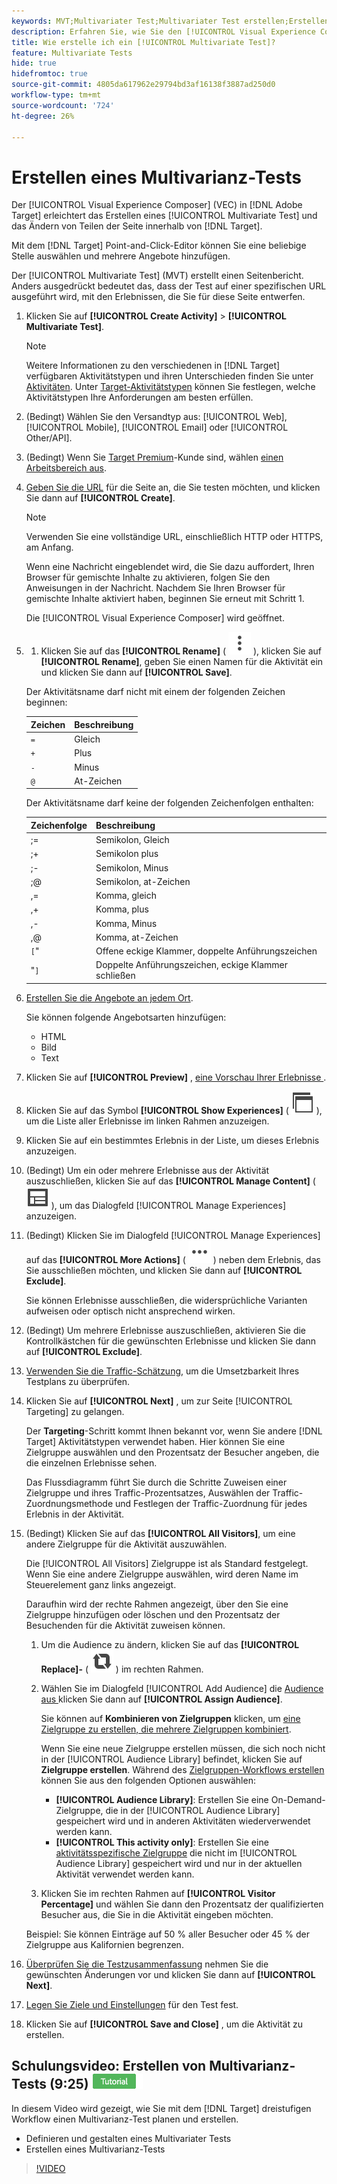 ```yaml
---
keywords: MVT;Multivariater Test;Multivariater Test erstellen;Erstellen von Multivariater Tests;MVT-Erstellung;Erstellen von MVT;wie MVT;wie Multivariater Tests
description: Erfahren Sie, wie Sie den [!UICONTROL Visual Experience Composer] (VEC) in verwenden [!DNL Adobe Target]  um einen [!UICONTROL Multivariate Test] (MVT) zu erstellen.
title: Wie erstelle ich ein [!UICONTROL Multivariate Test]?
feature: Multivariate Tests
hide: true
hidefromtoc: true
source-git-commit: 4805da617962e29794bd3af16138f3887ad250d0
workflow-type: tm+mt
source-wordcount: '724'
ht-degree: 26%

---
```


# Erstellen eines Multivarianz-Tests

Der [!UICONTROL Visual Experience Composer] (VEC) in [!DNL Adobe Target] erleichtert das Erstellen eines [!UICONTROL Multivariate Test] und das Ändern von Teilen der Seite innerhalb von [!DNL Target].

Mit dem [!DNL Target] Point-and-Click-Editor können Sie eine beliebige Stelle auswählen und mehrere Angebote hinzufügen.

Der [!UICONTROL Multivariate Test] (MVT) erstellt einen Seitenbericht. Anders ausgedrückt bedeutet das, dass der Test auf einer spezifischen URL ausgeführt wird, mit den Erlebnissen, die Sie für diese Seite entwerfen.

1. Klicken Sie auf **[!UICONTROL Create Activity]** > **[!UICONTROL Multivariate Test]**.

   >[!NOTE]
   >
   >Weitere Informationen zu den verschiedenen in [!DNL Target] verfügbaren Aktivitätstypen und ihren Unterschieden finden Sie unter [Aktivitäten](/help/main/c-activities/activities.md#concept_D317A95A1AB54674BA7AB65C7985BA03). Unter [Target-Aktivitätstypen](/help/main/c-activities/target-activities-guide.md) können Sie festlegen, welche Aktivitätstypen Ihre Anforderungen am besten erfüllen.

1. (Bedingt) Wählen Sie den Versandtyp aus: [!UICONTROL Web], [!UICONTROL Mobile], [!UICONTROL Email] oder [!UICONTROL Other/API].

1. (Bedingt) Wenn Sie [Target Premium](/help/main/c-intro/intro.md#premium)-Kunde sind, wählen [einen Arbeitsbereich aus](/help/main/administrating-target/c-user-management/property-channel/property-channel.md).

1. [Geben Sie die URL](/help/main/c-activities/c-multivariate-testing/t-create-multivariate-test/url.md#concept_C12E4A85FF3B4E518E3110F6CF1AF9C0) für die Seite an, die Sie testen möchten, und klicken Sie dann auf **[!UICONTROL Create]**.

   >[!NOTE]
   >
   >Verwenden Sie eine vollständige URL, einschließlich HTTP oder HTTPS, am Anfang.

   Wenn eine Nachricht eingeblendet wird, die Sie dazu auffordert, Ihren Browser für gemischte Inhalte zu aktivieren, folgen Sie den Anweisungen in der Nachricht. Nachdem Sie Ihren Browser für gemischte Inhalte aktiviert haben, beginnen Sie erneut mit Schritt 1.

   Die [!UICONTROL Visual Experience Composer] wird geöffnet.

1. 
   1. Klicken Sie auf das **[!UICONTROL Rename]** ( ![Umbenennungssymbol](/help/main/assets/icons/MoreSmallListVert.svg) ), klicken Sie auf **[!UICONTROL Rename]**, geben Sie einen Namen für die Aktivität ein und klicken Sie dann auf **[!UICONTROL Save]**.

   Der Aktivitätsname darf nicht mit einem der folgenden Zeichen beginnen:

   | Zeichen | Beschreibung |
   |--- |--- |
   | `=` | Gleich |
   | `+` | Plus |
   | `-` | Minus |
   | `@` | At-Zeichen |

   Der Aktivitätsname darf keine der folgenden Zeichenfolgen enthalten:

   | Zeichenfolge | Beschreibung |
   |--- |--- |
   | ;= | Semikolon, Gleich |
   | ;+ | Semikolon plus |
   | ;- | Semikolon, Minus |
   | ;@ | Semikolon, at-Zeichen |
   | ,= | Komma, gleich |
   | ,+ | Komma, plus |
   | ,- | Komma, Minus |
   | ,@ | Komma, at-Zeichen |
   | `[`&quot; | Offene eckige Klammer, doppelte Anführungszeichen |
   | &quot;`]` | Doppelte Anführungszeichen, eckige Klammer schließen |

1. [Erstellen Sie die Angebote an jedem Ort](/help/main/c-activities/c-multivariate-testing/t-create-multivariate-test/add-offers.md#concept_DCE6B45C30F7419B8EC17AFDEE8D8AA6).

   Sie können folgende Angebotsarten hinzufügen:

   * HTML
   * Bild
   * Text

1. Klicken Sie auf **[!UICONTROL Preview]** , [ eine Vorschau Ihrer Erlebnisse ](/help/main/c-activities/c-multivariate-testing/t-create-multivariate-test/preview-experiences.md).

1. Klicken Sie auf das Symbol **[!UICONTROL Show Experiences]** ( ![Symbol Erlebnisse anzeigen](/help/main/assets/icons/WebPages.svg) ), um die Liste aller Erlebnisse im linken Rahmen anzuzeigen.

1. Klicken Sie auf ein bestimmtes Erlebnis in der Liste, um dieses Erlebnis anzuzeigen.

1. (Bedingt) Um ein oder mehrere Erlebnisse aus der Aktivität auszuschließen, klicken Sie auf das **[!UICONTROL Manage Content]** ( ![Symbol Erlebnisse verwalten](/help/main/assets/icons/Experience.svg) ), um das Dialogfeld [!UICONTROL Manage Experiences] anzuzeigen.

1. (Bedingt) Klicken Sie im Dialogfeld [!UICONTROL Manage Experiences] auf das **[!UICONTROL More Actions]** ( ![Mehr Aktionen-Symbol](/help/main/assets/icons/MoreSmallList.svg) ) neben dem Erlebnis, das Sie ausschließen möchten, und klicken Sie dann auf **[!UICONTROL Exclude]**.

   Sie können Erlebnisse ausschließen, die widersprüchliche Varianten aufweisen oder optisch nicht ansprechend wirken.

1. (Bedingt) Um mehrere Erlebnisse auszuschließen, aktivieren Sie die Kontrollkästchen für die gewünschten Erlebnisse und klicken Sie dann auf **[!UICONTROL Exclude]**.

1. [Verwenden Sie die Traffic-Schätzung](/help/main/c-activities/c-multivariate-testing/t-create-multivariate-test/traffic-estimator.md#task_71AA6922AFD447EA8C5E610A78ABA714), um die Umsetzbarkeit Ihres Testplans zu überprüfen.

1. Klicken Sie auf **[!UICONTROL Next]** , um zur Seite [!UICONTROL Targeting] zu gelangen.

   Der **Targeting**-Schritt kommt Ihnen bekannt vor, wenn Sie andere [!DNL Target] Aktivitätstypen verwendet haben. Hier können Sie eine Zielgruppe auswählen und den Prozentsatz der Besucher angeben, die die einzelnen Erlebnisse sehen.

   Das Flussdiagramm führt Sie durch die Schritte Zuweisen einer Zielgruppe und ihres Traffic-Prozentsatzes, Auswählen der Traffic-Zuordnungsmethode und Festlegen der Traffic-Zuordnung für jedes Erlebnis in der Aktivität.

1. (Bedingt) Klicken Sie auf das **[!UICONTROL All Visitors]**, um eine andere Zielgruppe für die Aktivität auszuwählen.

   Die [!UICONTROL All Visitors] Zielgruppe ist als Standard festgelegt. Wenn Sie eine andere Zielgruppe auswählen, wird deren Name im Steuerelement ganz links angezeigt.

   Daraufhin wird der rechte Rahmen angezeigt, über den Sie eine Zielgruppe hinzufügen oder löschen und den Prozentsatz der Besuchenden für die Aktivität zuweisen können.

   1. Um die Audience zu ändern, klicken Sie auf das **[!UICONTROL Replace]-** ( ![Replace icon](/help/main/assets/icons/Retweet.svg) ) im rechten Rahmen.
   1. Wählen Sie im Dialogfeld [!UICONTROL Add Audience] die [ Audience aus ](/help/main/c-activities/t-test-ab/t-test-create-ab/ab-audience.md) klicken Sie dann auf **[!UICONTROL Assign Audience]**.

      Sie können auf **Kombinieren von Zielgruppen** klicken, um [eine Zielgruppe zu erstellen, die mehrere Zielgruppen kombiniert](/help/main/c-target/combining-multiple-audiences.md).

      Wenn Sie eine neue Zielgruppe erstellen müssen, die sich noch nicht in der [!UICONTROL Audience Library] befindet, klicken Sie auf **Zielgruppe erstellen**. Während des [Zielgruppen-Workflows erstellen](/help/main/c-target/c-audiences/audiences.md) können Sie aus den folgenden Optionen auswählen:

      * **[!UICONTROL Audience Library]**: Erstellen Sie eine On-Demand-Zielgruppe, die in der [!UICONTROL Audience Library] gespeichert wird und in anderen Aktivitäten wiederverwendet werden kann.
      * **[!UICONTROL This activity only]**: Erstellen Sie eine [aktivitätsspezifische Zielgruppe](/help/main/c-target/creating-activity-only-audience.md) die nicht im [!UICONTROL Audience Library] gespeichert wird und nur in der aktuellen Aktivität verwendet werden kann.

   1. Klicken Sie im rechten Rahmen auf **[!UICONTROL Visitor Percentage]** und wählen Sie dann den Prozentsatz der qualifizierten Besucher aus, die Sie in die Aktivität eingeben möchten.

   Beispiel: Sie können Einträge auf 50 % aller Besucher oder 45 % der Zielgruppe aus Kalifornien begrenzen.

1. [Überprüfen Sie die Testzusammenfassung](/help/main/c-activities/c-multivariate-testing/t-create-multivariate-test/test-summary.md#reference_971AB225963A4DC18EEB5B0E20F0A4A7) nehmen Sie die gewünschten Änderungen vor und klicken Sie dann auf **[!UICONTROL Next]**.

1. [Legen Sie Ziele und Einstellungen](/help/main/c-activities/c-multivariate-testing/t-create-multivariate-test/goals-and-settings.md#reference_B25389FD6F3A4989801E740364B089CC) für den Test fest.

1. Klicken Sie auf **[!UICONTROL Save and Close]** , um die Aktivität zu erstellen.

## Schulungsvideo: Erstellen von Multivarianz-Tests (9:25) ![Tutorial-Badge](/help/main/assets/tutorial.png)

In diesem Video wird gezeigt, wie Sie mit dem [!DNL Target] dreistufigen Workflow einen Multivarianz-Test planen und erstellen.

* Definieren und gestalten eines Multivariater Tests
* Erstellen eines Multivarianz-Tests

>[!VIDEO](https://video.tv.adobe.com/v/17395)
